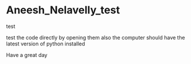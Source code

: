 # Aneesh_Nelavelly_test
test


test the code directly by opening them also the computer should have the latest version of python installed

Have a great day

